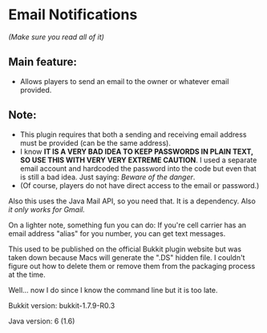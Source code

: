 # Email Notifications

_(Make sure you read all of it)_

## Main feature:

* Allows players to send an email to the owner or whatever email provided.

## Note:
* This plugin requires that both a sending and receiving email address must be provided (can be the same address).
* I know **IT IS A VERY BAD IDEA TO KEEP PASSWORDS IN PLAIN TEXT, SO USE THIS WITH VERY VERY EXTREME CAUTION**. I used a separate email account and hardcoded the password into the code but even that is still a bad idea. Just saying: _Beware of the danger_.
* (Of course, players do not have direct access to the email or password.)

Also this uses the Java Mail API, so you need that. It is a dependency.
Also *it only works for Gmail.*

On a lighter note, something fun you can do: If you're cell carrier has an email address "alias" for you number, you can get text messages.

This used to be published on the official Bukkit plugin website but was taken down because Macs will generate the ".DS" hidden file. I couldn't figure out how to delete them or remove them from the packaging process at the time.

Well... now I do since I know the command line but it is too late.

Bukkit version: bukkit-1.7.9-R0.3

Java version: 6 (1.6)
